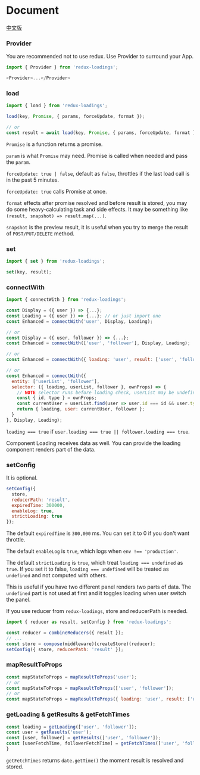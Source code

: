 # Document

[中文版](https://github.com/dancerphil/redux-loadings/blob/master/docs/Document-zh_CN.md)

### Provider

You are recommended not to use redux. Use Provider to surround your App.

```javascript
import { Provider } from 'redux-loadings';

<Provider>...</Provider>
```

### load

```javascript
import { load } from 'redux-loadings';

load(key, Promise, { params, forceUpdate, format });

// or
const result = await load(key, Promise, { params, forceUpdate, format });
```

`Promise` is a function returns a promise.

`param` is what `Promise` may need. Promise is called when needed and pass the `param`.

`forceUpdate: true | false`, default as `false`, throttles if the last load call is in the past 5 minutes.

`forceUpdate: true` calls Promise at once.

`format` effects after promise resolved and before result is stored, you may do some heavy-calculating task and side effects. It may be something like `(result, snapshot) => result.map(...)`.

`snapshot` is the preview result, it is useful when you try to merge the result of `POST/PUT/DELETE` method.

### set

```javascript
import { set } from 'redux-loadings';

set(key, result);
```

### connectWith

```javascript
import { connectWith } from 'redux-loadings';

const Display = ({ user }) => {...};
const Loading = ({ user }) => {...}; // or just import one
const Enhanced = connectWith('user', Display, Loading);

// or
const Display = ({ user, follower }) => {...};
const Enhanced = connectWith(['user', 'follower'], Display, Loading);

// or
const Enhanced = connectWith({ loading: 'user', result: ['user', 'follower'] }, Display, Loading);

// or
const Enhanced = connectWith({
  entity: ['userList', 'follower'],
  selector: ({ loading, userList, follower }, ownProps) => {
    // NOTE selector runs before loading check, userList may be undefined
    const { id, type } = ownProps;
    const currentUser = userList.find(user => user.id === id && user.type === type);
    return { loading, user: currentUser, follower };
  }
}, Display, Loading);
```

`loading === true` if `user.loading === true || follower.loading === true`.

Component Loading receives data as well. You can provide the loading component renders part of the data.

### setConfig

It is optional.

```javascript
setConfig({
  store,
  reducerPath: 'result',
  expiredTime: 300000,
  enableLog: true,
  strictLoading: true
});
```

The default `expiredTime` is `300,000` ms. You can set it to 0 if you don't want throttle.

The default `enableLog` is `true`, which logs when `env !== 'production'`.

The default `strictLoading` is `true`, which treat `loading === undefined` as `true`. If you set it to false, `loading === undefined` will be treated as `undefined` and not computed with others.

This is useful if you have two different panel renders two parts of data. The `undefined` part is not used at first and it toggles loading when user switch the panel.

If you use reducer from `redux-loadings`, store and reducerPath is needed.

```javascript
import { reducer as result, setConfig } from 'redux-loadings';

const reducer = combineReducers({ result });
// ...
const store = compose(middleware)(createStore)(reducer);
setConfig({ store, reducerPath: 'result' });
```

### mapResultToProps

```javascript
const mapStateToProps = mapResultToProps('user');
// or
const mapStateToProps = mapResultToProps(['user', 'follower']);
// or
const mapStateToProps = mapResultToProps({ loading: 'user', result: ['user', 'follower'] });
```

### getLoading & getResults & getFetchTimes

```javascript
const loading = getLoading(['user', 'follower']);
const user = getResults('user');
const [user, follower] = getResults(['user', 'follower']);
const [userFetchTime, followerFetchTime] = getFetchTimes(['user', 'follower']);
}
```

`getFetchTimes` returns `date.getTime()` the moment result is resolved and stored.
